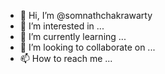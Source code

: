 - 👋 Hi, I’m @somnathchakrawarty
- 👀 I’m interested in ...
- 🌱 I’m currently learning ...
- 💞️ I’m looking to collaborate on ...
- 📫 How to reach me ...

<!---
somnathchakrawarty/somnathchakrawarty is a ✨ special ✨ repository because its `README.md` (this file) appears on your GitHub profile.
You can click the Preview link to take a look at your changes.
--->

